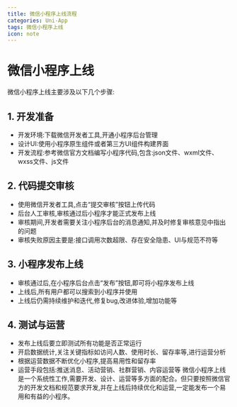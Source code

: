 ```yaml
---
title: 微信小程序上线流程
categories: Uni-App
tags: 微信小程序上线
icon: note
---
```


# 微信小程序上线
微信小程序上线主要涉及以下几个步骤:
## 1. 开发准备 
- 开发环境:下载微信开发者工具,开通小程序后台管理 
- 设计UI:使用小程序原生组件或者第三方UI组件构建界面 
- 开发流程:参考微信官方文档编写小程序代码,包含:json文件、wxml文件、wxss文件、js文件 
## 2. 代码提交审核
- 使用微信开发者工具,点击“提交审核”按钮上传代码 
- 后台人工审核,审核通过后小程序才能正式发布上线 
- 审核期间,开发者需要关注小程序后台的消息通知,并及时修复审核意见中指出的问题 
- 审核失败原因主要是:接口调用次数超限、存在安全隐患、UI与规范不符等 
## 3. 小程序发布上线 
- 审核通过后,在小程序后台点击“发布”按钮,即可将小程序发布上线 
- 上线后,所有用户都可以搜索到小程序并使用 
- 上线后仍需持续维护和迭代,修复bug,改进体验,增加功能等 
## 4. 测试与运营 
- 发布上线后要立即测试所有功能是否正常运行 
- 开启数据统计,关注关键指标如访问人数、使用时长、留存率等,进行运营分析 
- 根据运营数据不断优化小程序,提高易用性和留存率 
- 运营手段包括:推送消息、活动营销、社群营销、内容运营等 
微信小程序上线是一个系统性工作,需要开发、设计、运营等多方面的配合。但只要按照微信官方的开发文档和规范要求开发,并在上线后持续优化和运营,一定能发布一个易用和有益的小程序。 